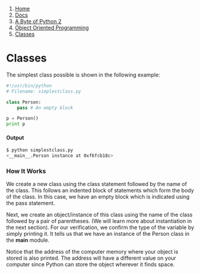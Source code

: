 <!-- -
Title: A Byte of Python 2: Classes
Author: Swaroop C H
Editor: Marios Zindilis
First Published: 2003
Last Updated: 2014-09-28
- -->

<ol class='breadcrumb' itemprop='breadcrumb'>
	<li><a href="/">Home</a></li>
	<li><a href="/docs/">Docs</a></li>
	<li><a href="/docs/a-byte-of-python-2/">A Byte of Python 2</a></li>
	<li><a href="/docs/a-byte-of-python-2/object-oriented/">Object Oriented Programming</a></li>
	<li><a href="/docs/a-byte-of-python-2/object-oriented/classes.html">Classes</a></li>
</ol>

Classes
=======

The simplest class possible is shown in the following example:

```python
#!/usr/bin/python
# Filename: simplestclass.py

class Person:
    pass # An empty block

p = Person()
print p
```

#### Output ####

```bash
$ python simplestclass.py
<__main__.Person instance at 0xf6fcb18c>
```

### How It Works ###

We create a new class using the class statement followed by the name of the class. This follows an indented block of statements which form the body of the class. In this case, we have an empty block which is indicated using the pass statement.

Next, we create an object/instance of this class using the name of the class followed by a pair of parentheses. (We will learn more about instantiation in the next section). For our verification, we confirm the type of the variable by simply printing it. It tells us that we have an instance of the Person class in the __main__ module.

Notice that the address of the computer memory where your object is stored is also printed. The address will have a different value on your computer since Python can store the object wherever it finds space. 
